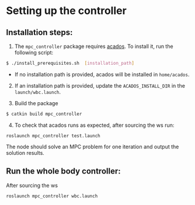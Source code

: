 # Setting up the controller

## Installation steps:
1.  The `mpc_controller` package requires [acados](https://docs.acados.org/index.html). To install it, run the following script:

``` bash
$ ./install_prerequisites.sh  [installation_path]
```
- If no installation path is provided, acados will be installed in `home/acados`. 

2. If an installation path is provided, update the `ACADOS_INSTALL_DIR` in the `launch/wbc.launch`.

3. Build the package
``` bash
$ catkin build mpc_controller
```

4. To check that acados runs as expected, after sourcing the ws run:
```
roslaunch mpc_controller test.launch
```

The node should solve an MPC problem for one iteration and output the solution results.

## Run the whole body controller:

After sourcing the ws
```
roslaunch mpc_controller wbc.launch
```
